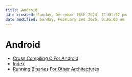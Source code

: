 ```yaml
---
title: Android
date created: Sunday, December 15th 2024, 11:01:52 pm
date modified: Sunday, February 2nd 2025, 9:36:00 am
---
```


# Android

- [Cross Compiling C For Android](cross-compiling-c-for-android.md)
- [Index](index.md)
- [Running Binaries For Other Architectures](running-binaries-for-other-architectures.md)
